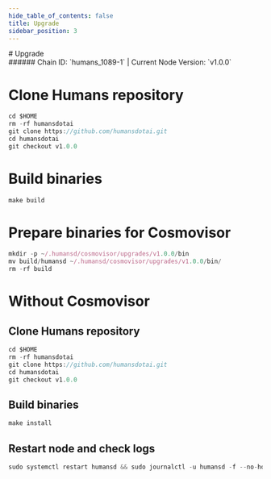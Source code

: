 ```yaml
---
hide_table_of_contents: false
title: Upgrade
sidebar_position: 3
---
```


<div class="h1-with-icon icon-humans">
# Upgrade
</div>
###### Chain ID: `humans_1089-1` | Current Node Version: `v1.0.0`


# Clone Humans repository
```js
cd $HOME
rm -rf humansdotai
git clone https://github.com/humansdotai.git
cd humansdotai
git checkout v1.0.0
 ```

# Build binaries
```js
make build
 ```

# Prepare binaries for Cosmovisor
```js
mkdir -p ~/.humansd/cosmovisor/upgrades/v1.0.0/bin
mv build/humansd ~/.humansd/cosmovisor/upgrades/v1.0.0/bin/
rm -rf build
```

# Without Cosmovisor
## Clone Humans repository
```js
cd $HOME
rm -rf humansdotai
git clone https://github.com/humansdotai.git
cd humansdotai
git checkout v1.0.0
 ```

## Build binaries
```js
make install
 ```

## Restart node and check logs
```js
sudo systemctl restart humansd && sudo journalctl -u humansd -f --no-hostname -o cat
```